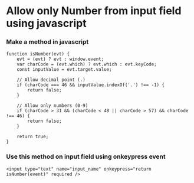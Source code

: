 # Allow only Number from input field using javascript


### Make a method in javascript

```
function isNumber(evt) {
    evt = (evt) ? evt : window.event;
    var charCode = (evt.which) ? evt.which : evt.keyCode;
    const inputValue = evt.target.value;

    // Allow decimal point (.)
    if (charCode === 46 && inputValue.indexOf('.') !== -1) {
        return false;
    }
    
    // Allow only numbers (0-9)
    if (charCode > 31 && (charCode < 48 || charCode > 57) && charCode !== 46) {
        return false;
    }

    return true;
}

```

### Use this method on input field using onkeypress event

```
<input type="text" name="input_name" onkeypress="return isNumber(event)" required />
```